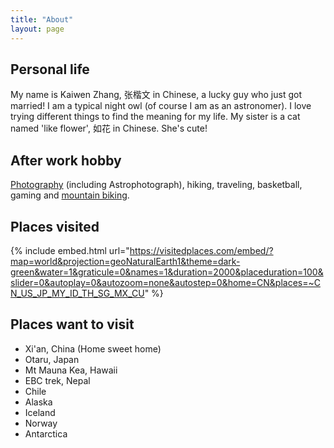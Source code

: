 ```yaml
---
title: "About"
layout: page
---
```


## Personal life
My name is Kaiwen Zhang, 张楷文 in Chinese, a lucky guy who just got married! I am a typical night owl (of course I am as an astronomer). 
I love trying different things to find the meaning for my life. My sister is a cat named 'like flower', 如花 in Chinese. She's cute!

## After work hobby
[Photography](https://github.com/poole/hyde) (including Astrophotograph), hiking, traveling, basketball, gaming and [mountain biking](https://github.com/poole/hyde).


## Places visited
{% include embed.html url="https://visitedplaces.com/embed/?map=world&projection=geoNaturalEarth1&theme=dark-green&water=1&graticule=0&names=1&duration=2000&placeduration=100&slider=0&autoplay=0&autozoom=none&autostep=0&home=CN&places=~CN_US_JP_MY_ID_TH_SG_MX_CU" %}

## Places want to visit
- Xi'an, China (Home sweet home)
- Otaru, Japan
- Mt Mauna Kea, Hawaii
- EBC trek, Nepal
- Chile
- Alaska
- Iceland
- Norway
- Antarctica
